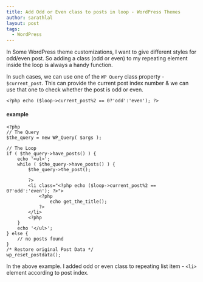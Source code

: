 ```yaml
---
title: Add Odd or Even class to posts in loop - WordPress Themes
author: sarathlal
layout: post
tags:
  - WordPress
---
```


In Some WordPress theme customizations, I want to give different styles for odd/even post. So adding a class (odd or even) to my repeating element inside the loop is always a handy function.

In such cases, we can use one of the `WP Query` class property - `$current_post`. This can provide the current post index number & we can use that one to check whether the post is odd or even.

	<?php echo ($loop->current_post%2 == 0?'odd':'even'); ?>

#### example

	<?php
	// The Query
	$the_query = new WP_Query( $args );

	// The Loop
	if ( $the_query->have_posts() ) {
		echo '<ul>';
		while ( $the_query->have_posts() ) {
			$the_query->the_post();
			
			?>
			<li class="<?php echo ($loop->current_post%2 == 0?'odd':'even'); ?>">
				<?php
					echo get_the_title();
				?>
			</li>
			<?php
		}
		echo '</ul>';
	} else {
		// no posts found
	}
	/* Restore original Post Data */
	wp_reset_postdata();

In the above example. I added odd or even class to repeating list item - `<li>` element according to post index.
